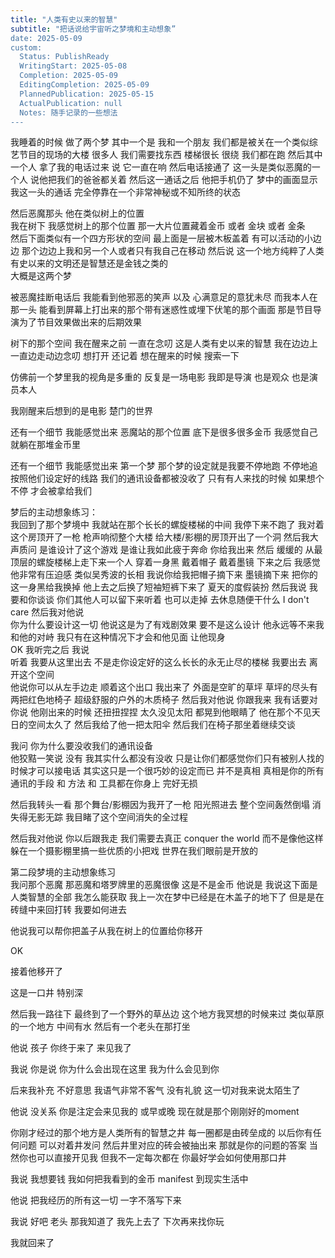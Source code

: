 ```yaml
---  
title: "人类有史以来的智慧"  
subtitle: "把话说给宇宙听之梦境和主动想象”  
date: 2025-05-09  
custom:  
  Status: PublishReady  
  WritingStart: 2025-05-08  
  Completion: 2025-05-09  
  EditingCompletion: 2025-05-09  
  PlannedPublication: 2025-05-15  
  ActualPublication: null  
  Notes: 随手记录的一些想法  
---  
```

我睡着的时候 做了两个梦 其中一个是 我和一个朋友 我们都是被关在一个类似综艺节目的现场的大楼 很多人 我们需要找东西 楼梯很长 很绕 我们都在跑 然后其中一个人 拿了我的电话过来 说  它一直在响 然后电话接通了 这一头是类似恶魔的一个人 说他把我们的爸爸都关着 然后这一通话之后 他把手机仍了 梦中的画面显示 我这一头的通话 完全停靠在一个非常神秘或不知所终的状态   

然后恶魔那头 他在类似树上的位置   
我在树下 我感觉树上的那个位置 那一大片位置藏着金币 或者 金块 或者 金条   
然后下面类似有一个四方形状的空间 最上面是一层被木板盖着 有可以活动的小边边 那个边边上我和另一个人或者只有我自己在移动 然后说 这一个地方纯粹了人类有史以来的文明还是智慧还是金钱之类的  
大概是这两个梦  

被恶魔挂断电话后 我能看到他邪恶的笑声 以及 心满意足的意犹未尽 而我本人在那一头 能看到屏幕上打出来的那个带有迷惑性或埋下伏笔的那个画面 那是节目导演为了节目效果做出来的后期效果  

树下的那个空间 我在醒来之前 一直在念叨 这是人类有史以来的智慧 我在边边上一直边走动边念叨 想打开 还记着 想在醒来的时候 搜索一下  

仿佛前一个梦里我的视角是多重的 反复是一场电影 我即是导演 也是观众 也是演员本人  


我刚醒来后想到的是电影 楚门的世界  

还有一个细节 我能感觉出来 恶魔站的那个位置 底下是很多很多金币 我感觉自己就躺在那堆金币里   

还有一个细节 我能感觉出来 第一个梦 那个梦的设定就是我要不停地跑 不停地追 按照他们设定好的线路 我们的通讯设备都被没收了 只有有人来找的时候 如果想个不停 才会被拿给我们   

梦后的主动想象练习：  
我回到了那个梦境中 我就站在那个长长的螺旋楼梯的中间 我停下来不跑了 我对着这个房顶开了一枪 枪声响彻整个大楼 给大楼/影棚的房顶开出了一个洞 然后我大声质问 是谁设计了这个游戏 是谁让我如此疲于奔命 你给我出来 然后 缓缓的 从最顶层的螺旋楼梯上走下来一个人 穿着一身黑 戴着帽子 戴着墨镜 下来之后 我感觉他非常有压迫感 类似吴秀波的长相 我说你给我把帽子摘下来 墨镜摘下来 把你的这一身黑给我换掉 他上去之后换了短袖短裤下来了 夏天的度假装扮 然后我说 我要和你谈谈 你们其他人可以留下来听着 也可以走掉 去休息随便干什么 I don't care 然后我对他说  
你为什么要设计这一切 他说这是为了有戏剧效果 要不是这么设计 他永远等不来我和他的对峙 我只有在这种情况下才会和他见面 让他现身  
OK 我听完之后 我说  
 听着 我要从这里出去 不是走你设定好的这么长长的永无止尽的楼梯 我要出去 离开这个空间   
他说你可以从左手边走 顺着这个出口 我出来了 外面是空旷的草坪 草坪的尽头有两把红色地椅子 超级舒服的户外的木质椅子 然后我对他说 你跟我来 我有话要对你说 他刚出来的时候 还扭扭捏捏 太久没见太阳 都晃到他眼睛了 他在那个不见天日的空间太久了 然后我给了他一把太阳伞 然后我们在椅子那坐着继续交谈  

我问 你为什么要没收我们的通讯设备  
他狡黠一笑说 没有 我其实什么都没有没收 只是让你们都感觉你们只有被别人找的时候才可以接电话 其实这只是一个很巧妙的设定而已 并不是真相 真相是你的所有通讯的手段 和 方法 和 工具都在你身上 完好无损  

然后我转头一看 那个舞台/影棚因为我开了一枪 阳光照进去 整个空间轰然倒塌 消失得无影无踪 我目睹了这个空间消失的全过程  

然后我对他说 你以后跟我走 我们需要去真正 conquer the world 而不是像他这样躲在一个摄影棚里搞一些优质的小把戏 世界在我们眼前是开放的   

第二段梦境的主动想象练习  
我问那个恶魔 那恶魔和塔罗牌里的恶魔很像 这是不是金币 他说是 我说这下面是人类智慧的全部 我怎么能获取 我上一次在梦中已经是在木盖子的地下了 但是是在砖缝中来回打转 我要如何进去   

他说我可以帮你把盖子从我在树上的位置给你移开  

OK   

接着他移开了  

这是一口井 特别深  

然后我一路往下 最终到了一个野外的草丛边 这个地方我冥想的时候来过 类似草原的一个地方 中间有水 然后有一个老头在那打坐  

他说 孩子 你终于来了 来见我了  

我说 你是说 你为什么会出现在这里 我为什么会见到你  

后来我补充 不好意思 我语气非常不客气 没有礼貌 这一切对我来说太陌生了   

他说 没关系 你是注定会来见我的 或早或晚 现在就是那个刚刚好的moment  

你刚才经过的那个地方是人类所有的智慧之井 每一圈都是由砖垒成的 以后你有任何问题 可以对着井发问 然后井里对应的砖会被抽出来 那就是你的问题的答案 当然你也可以直接开见我 但我不一定每次都在 你最好学会如何使用那口井   

我说 我想要钱 我如何把我看到的金币 manifest 到现实生活中   

他说 把我经历的所有这一切 一字不落写下来   

我说 好吧 老头 那我知道了 我先上去了 下次再来找你玩  

我就回来了  